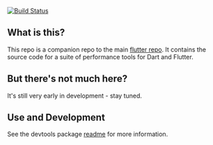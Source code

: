 [![Build Status](https://travis-ci.org/flutter/devtools.svg?branch=master)](https://travis-ci.org/flutter/devtools)

## What is this?

This repo is a companion repo to the main [flutter repo](https://github.com/flutter/flutter).
It contains the source code for a suite of performance tools for Dart and Flutter.

## But there's not much here?

It's still very early in development - stay tuned.

## Use and Development

See the devtools package
[readme](https://github.com/flutter/devtools/blob/master/packages/devtools/dart_test.yaml)
for more information.
